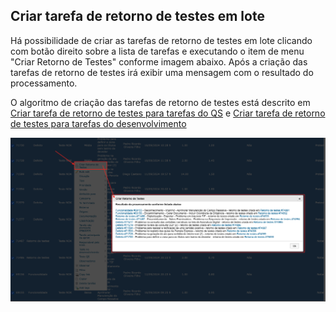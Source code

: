 ## **Criar tarefa de retorno de testes em lote**

Há possibilidade de criar as tarefas de retorno de testes em lote clicando com botão direito sobre a lista de tarefas e executando o item de menu "Criar Retorno de Testes" conforme imagem abaixo. Após a criação das tarefas de retorno de testes irá exibir uma mensagem com o resultado do processamento.

O algoritmo de criação das tarefas de retorno de testes está descrito em [Criar tarefa de retorno de testes para tarefas do QS](docs/criar-retorno-testes-qs.md) e [Criar tarefa de retorno de testes para tarefas do desenvolvimento](docs/criar-retorno-testes-devel.md)

![criar-retorno-testes-lote](criar-retorno-testes-lote.png)

